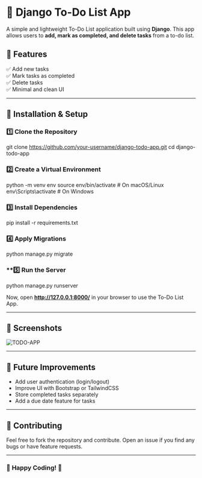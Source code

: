 # 📝 Django To-Do List App

A simple and lightweight To-Do List application built using **Django**. This app allows users to **add, mark as completed, and delete tasks** from a to-do list.

## 📌 Features

✅ Add new tasks  
✅ Mark tasks as completed  
✅ Delete tasks  
✅ Minimal and clean UI  

---

## 🚀 Installation & Setup

### **1️⃣ Clone the Repository**
git clone https://github.com/your-username/django-todo-app.git
cd django-todo-app


### **2️⃣ Create a Virtual Environment**
python -m venv env
source env/bin/activate  # On macOS/Linux
env\Scripts\activate     # On Windows


### **3️⃣ Install Dependencies**
pip install -r requirements.txt


### **4️⃣ Apply Migrations**
python manage.py migrate


### **5️⃣ Run the Server
python manage.py runserver

Now, open **http://127.0.0.1:8000/** in your browser to use the To-Do List App.

---

## 📸 Screenshots

![TODO-APP](https://github.com/user-attachments/assets/105f3a7e-59cf-4cde-afc3-fd008d5f6553)


---

## 📝 Future Improvements
- Add user authentication (login/logout)
- Improve UI with Bootstrap or TailwindCSS
- Store completed tasks separately
- Add a due date feature for tasks

---

## 🤝 Contributing
Feel free to fork the repository and contribute. Open an issue if you find any bugs or have feature requests.

---

### 🎯 **Happy Coding!** 🚀
```


